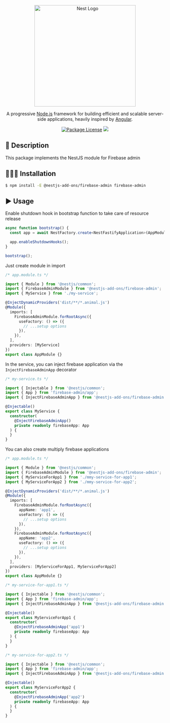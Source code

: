 <p align="center">
  <a href="http://nestjs.com/" target="blank"><img src="https://nestjs.com/img/logo_text.svg" width="320" alt="Nest Logo" /></a>
</p>

  <p align="center">A progressive <a href="http://nodejs.org" target="blank">Node.js</a> framework for building efficient and scalable server-side applications, heavily inspired by <a href="https://angular.io" target="blank">Angular</a>.</p>
    <p align="center">
<a href="https://github.com/fjodor-rybakov/discord-nestjs/blob/master/LICENSE"><img src="https://img.shields.io/npm/l/@nestjs/core.svg" alt="Package License" /></a>
  <a href="https://paypal.com/paypalme/fjodorrybakov"><img src="https://img.shields.io/badge/Donate-PayPal-dc3d53.svg"/></a>
</p>

## 🧾 Description

This package implements the NestJS module for Firebase admin

## 👨🏻‍💻 Installation <a name="Installation"></a>

```bash
$ npm install -E @nestjs-add-ons/firebase-admin firebase-admin
```

## ▶️ Usage <a name="Usage"></a>

Enable shutdown hook in bootstrap function to take care of resource release

```typescript
async function bootstrap() {
  const app = await NestFactory.create<NestFastifyApplication>(AppModule);

  app.enableShutdownHooks();
}

bootstrap();
```

Just create module in import

```typescript
/* app.module.ts */

import { Module } from '@nestjs/common';
import { FirebaseAdminModule } from '@nestjs-add-ons/firebase-admin';
import { MyService } from './my-service';

@InjectDynamicProviders('dist/**/*.animal.js')
@Module({
  imports: [
    FirebaseAdminModule.forRootAsync({
      useFactory: () => ({
        // ...setup options
      }),
    }),
  ],
  providers: [MyService]
})
export class AppModule {}
```

In the service, you can inject firebase application via the `InjectFirebaseAdminApp` decorator

```typescript
/* my-service.ts */

import { Injectable } from '@nestjs/common';
import { App } from 'firebase-admin/app';
import { InjectFirebaseAdminApp } from '@nestjs-add-ons/firebase-admin';

@Injectable()
export class MyService {
  constructor(
    @InjectFirebaseAdminApp()
    private readonly firebaseApp: App
  ) {
  }
}
```

You can also create multiply firebase applications

```typescript
/* app.module.ts */

import { Module } from '@nestjs/common';
import { FirebaseAdminModule } from '@nestjs-add-ons/firebase-admin';
import { MyServiceForApp1 } from './mmy-service-for-app1';
import { MyServiceForApp2 } from './mmy-service-for-app2';

@InjectDynamicProviders('dist/**/*.animal.js')
@Module({
  imports: [
    FirebaseAdminModule.forRootAsync({
      appName: 'app1',
      useFactory: () => ({
        // ...setup options
      }),
    }),
    FirebaseAdminModule.forRootAsync({
      appName: 'app2',
      useFactory: () => ({
        // ...setup options
      }),
    }),
  ],
  providers: [MyServiceForApp1, MyServiceForApp2]
})
export class AppModule {}
```

```typescript
/* my-service-for-app1.ts */

import { Injectable } from '@nestjs/common';
import { App } from 'firebase-admin/app';
import { InjectFirebaseAdminApp } from '@nestjs-add-ons/firebase-admin';

@Injectable()
export class MyServiceForApp1 {
  constructor(
    @InjectFirebaseAdminApp('app1')
    private readonly firebaseApp: App
  ) {
  }
}
```

```typescript
/* my-service-for-app2.ts */

import { Injectable } from '@nestjs/common';
import { App } from 'firebase-admin/app';
import { InjectFirebaseAdminApp } from '@nestjs-add-ons/firebase-admin';

@Injectable()
export class MyServiceForApp2 {
  constructor(
    @InjectFirebaseAdminApp('app2')
    private readonly firebaseApp: App
  ) {
  }
}
```
